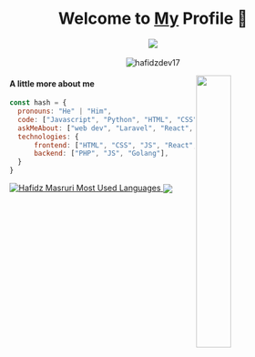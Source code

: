 <p align="center">
  <h1 align="center">Welcome to <a href="https://github.com/hafidzdev17">My</a> Profile 👋</h1>
</p>
<p align="center">
  <a align="center" href="https://github.com/DenverCoder1/readme-typing-svg"><img src="https://readme-typing-svg.herokuapp.com?&font=IBM+Plex+Sans&color=F72EE2&size=25&lines=Welcome+to+my+GitHub+Profile!;I'm+a+Web+developer" /></a>
  <br><br>
  <img src="https://komarev.com/ghpvc/?username=hafidzdev17&color=872657&style=flat" alt="hafidzdev17" />
</p>
<img align="right" src="https://media.giphy.com/media/M9gbBd9nbDrOTu1Mqx/giphy.gif" style="width:35%;">

#### A little more about me
```javascript
const hash = {
  pronouns: "He" | "Him",
  code: ["Javascript", "Python", "HTML", "CSS", "PHP", "Golang],
  askMeAbout: ["web dev", "Laravel", "React", "Vue", "Golang", "Cloud"],
  technologies: {
      frontend: ["HTML", "CSS", "JS", "React", "Next", "Material UI"],
      backend: ["PHP", "JS", "Golang"],
  }
}
```

  <a href="https://github.com/hafidzdev17?tab=repositories&q=&type=&language=&sort=stargazers">
        <picture>
          <source media="(prefers-color-scheme: dark)" srcset="https://github-readme-stats.vercel.app/api/top-langs/?layout=compact&username=hafidzdev17&show_icons=true&title_color=c4b5fd&icon_color=475569&bg_color=90,0f172a,1e293b&text_color=cbd5e1&border_color=1e293b&text_bold=false&count_private=true">
          <source media="(prefers-color-scheme: light)" srcset="https://github-readme-stats.vercel.app/api/top-langs/?layout=compact&username=hafidzdev17&count_private=true" />
          <img alt="Hafidz Masruri Most Used Languages" src="https://github-readme-stats.vercel.app/api/top-langs/?layout=compact&username=hafidzdev17&show_icons=true&title_color=c4b5fd&icon_color=475569&bg_color=90,0f172a,1e293b&text_color=cbd5e1&border_color=1e293b&text_bold=false&count_private=true" />
        </picture>
      </a>
<a href="https://github.com/hafidzdev17">
  <img align="center" src="https://github-readme-stats.vercel.app/api/top-langs/?username=hafidzdev17&layout=compact&theme=tokyonight&langs_count=8" />
</a>
